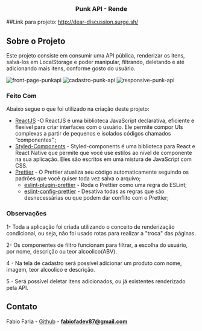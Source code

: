 <!--
*** Obrigado por estar vendo o nosso README. Se você tiver alguma sugestão
*** que possa melhorá-lo ainda mais dê um fork no repositório e crie uma Pull
*** Request ou abra uma Issue com a tag "sugestão".
*** Obrigado novamente! Agora vamos rodar esse projeto incrível :D
-->

<!-- PROJECT SHIELDS -->

<!-- PROJECT LOGO -->
<br />
<p align="center">

  <h3 align="center">Punk API - Rende</h3>
  
  ##Link para projeto:
  http://dear-discussion.surge.sh/
</p>

## Sobre o Projeto

Este projeto consiste em consumir uma API pública, renderizar os itens, salvá-los em LocalStorage e poder manipular, filtrando, deletando e até adicionando mais itens, conforme gosto do usuário.

![front-page-punkapi](https://user-images.githubusercontent.com/64399840/136471500-07bb2e18-8e6a-4f80-8c81-86ec21485b39.png)
![cadastro-punk-api](https://user-images.githubusercontent.com/64399840/136471497-e407d692-0d0f-41c3-9c3c-828bbd496df0.png)
![responsive-punk-api](https://user-images.githubusercontent.com/64399840/136471503-dcdc606f-35c4-450c-ad17-3dcbf53ecb1b.png)





### Feito Com

Abaixo segue o que foi utilizado na criação deste projeto:

- [ReactJS](https://pt-br.reactjs.org/) -O ReactJS é uma biblioteca JavaScript declarativa, eficiente e flexível para criar interfaces com o usuário. Ele permite compor UIs complexas a partir de pequenos e isolados códigos chamados “componentes”.;
- [Styled-Components](https://styled-components.com/) - Styled-components é uma biblioteca para React e React Native que permite que você use estilos ao nível de componente na sua aplicação. Eles são escritos em uma mistura de JavaScript com CSS.
- [Prettier](https://prettier.io/) - O Prettier atualiza seu código automaticamente seguindo os padrões que você quiser toda vez salva o arquivo;
  - [eslint-plugin-prettier](https://github.com/prettier/eslint-plugin-prettier) - Roda o Prettier como uma regra do ESLint;
  - [eslint-config-prettier](https://github.com/prettier/eslint-config-prettier) - Desativa todas as regras que são desnecessárias ou que podem dar conflito com o Prettier;


### Observações

1- Toda a aplicação foi criada utilizando o conceito de renderização condicional, ou seja, não foi usado rotas para realizar a "troca" das páginas.

2- Os componentes de filtro funcionam para filtrar, a escolha do usuário, por nome, descrição ou teor alcoolico(ABV).

4 - Na tela de cadastro será possível adicionar um produto com nome, imagem, teor alcoolico e descrição.

5 - Será possível deletar itens adicionados, ou já existentes renderizado pela API.



<!-- CONTACT -->

## Contato

Fabio Faria - [Github](https://github.com/fabiofa87) - **fabiofadev87@gmail.com**
